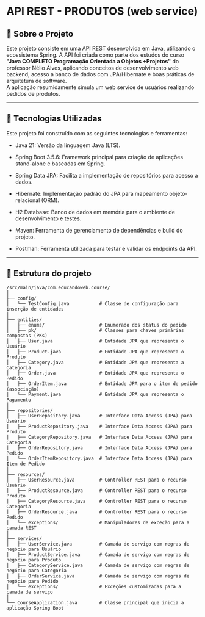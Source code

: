 # API REST - PRODUTOS (web service)     

## 📖 Sobre o Projeto   
Este projeto consiste em uma API REST desenvolvida em Java, utilizando o ecossistema Spring. A API foi criada como parte dos estudos do curso **"Java COMPLETO Programação Orientada a Objetos +Projetos"** do professor Nélio Alves, aplicando conceitos de desenvolvimento web backend, acesso a banco de dados com JPA/Hibernate e boas práticas de arquitetura de software.   
A aplicação resumidamente simula um web service de usuários realizando pedidos de produtos.

---

## 🚀 Tecnologias Utilizadas
Este projeto foi construído com as seguintes tecnologias e ferramentas:

- Java 21: Versão da linguagem Java (LTS).

- Spring Boot 3.5.6: Framework principal para criação de aplicações stand-alone e baseadas em Spring.

- Spring Data JPA: Facilita a implementação de repositórios para acesso a dados.

- Hibernate: Implementação padrão do JPA para mapeamento objeto-relacional (ORM).

- H2 Database: Banco de dados em memória para o ambiente de desenvolvimento e testes.

- Maven: Ferramenta de gerenciamento de dependências e build do projeto.

- Postman: Ferramenta utilizada para testar e validar os endpoints da API.

---

## 📂 Estrutura do projeto   
```
/src/main/java/com.educandoweb.course/
│
├── config/
│   └── TestConfig.java           # Classe de configuração para inserção de entidades
│
├── entities/
│   ├── enums/                    # Enumerado dos status do pedido
│   ├── pk/                       # Classes para chaves primárias compostas (PKs) 
│   ├── User.java                 # Entidade JPA que representa o Usuário
│   ├── Product.java              # Entidade JPA que representa o Produto
│   ├── Category.java             # Entidade JPA que representa a Categoria
│   ├── Order.java                # Entidade JPA que representa o Pedido
│   ├── OrderItem.java            # Entidade JPA para o item de pedido (associação)
│   └── Payment.java              # Entidade JPA que representa o Pagamento
│
├── repositories/
│   ├── UserRepository.java       # Interface Data Access (JPA) para Usuário
│   ├── ProductRepository.java    # Interface Data Access (JPA) para Produto
│   ├── CategoryRepository.java   # Interface Data Access (JPA) para Categoria
│   ├── OrderRepository.java      # Interface Data Access (JPA) para Pedido
│   └── OrderItemRepository.java  # Interface Data Access (JPA) para Item de Pedido
│
├── resources/
│   ├── UserResource.java         # Controller REST para o recurso Usuário
│   ├── ProductResource.java      # Controller REST para o recurso Produto
│   ├── CategoryResource.java     # Controller REST para o recurso Categoria
│   ├── OrderResource.java        # Controller REST para o recurso Pedido
│   └── exceptions/               # Manipuladores de exceção para a camada REST
│
├── services/
│   ├── UserService.java          # Camada de serviço com regras de negócio para Usuário
│   ├── ProductService.java       # Camada de serviço com regras de negócio para Produto
│   ├── CategoryService.java      # Camada de serviço com regras de negócio para Categoria
│   ├── OrderService.java         # Camada de serviço com regras de negócio para Pedido
│   └── exceptions/               # Exceções customizadas para a camada de serviço
│
└── CourseApplication.java        # Classe principal que inicia a aplicação Spring Boot
